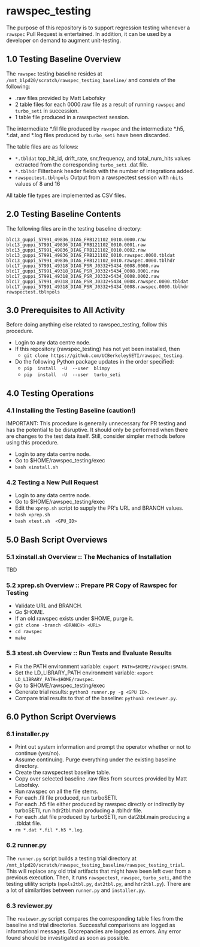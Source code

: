 # rawspec_testing

The purpose of this repository is to support regression testing whenever a ```rawspec``` Pull Request is entertained.  In addition, it can be used by a developer on demand to augment unit-testing.

## 1.0 Testing Baseline Overview

The ```rawspec``` testing baseline resides at  ```/mnt_blpd20/scratch/rawspec_testing_baseline/``` and consists of the following:
* .raw files provided by Matt Lebofsky
* 2 table files for each 0000.raw file as a result of running ```rawspec``` and ```turbo_seti``` in succession. 
* 1 table file produced in a rawspectest session.

The intermediate *.fil file produced by ```rawspec``` and the intermediate *.h5, *.dat, and *.log files produced by ```turbo_seti``` have been discarded. 
 
The table files are as follows:
* ```*.tbldat``` top_hit_id, drift_rate, snr,frequency, and total_num_hits values extracted from the corresponding ```turbo_seti``` .dat file.
* ```*.tblhdr``` Filterbank header fields with the number of integrations added.
* ```rawspectest.tblnpols``` Output from a rawspectest session with ```nbits``` values of 8 and 16

All table file types are implemented as CSV files.

## 2.0 Testing Baseline Contents

The following files are in the testing baseline directory:
```
blc13_guppi_57991_49836_DIAG_FRB121102_0010.0000.raw
blc13_guppi_57991_49836_DIAG_FRB121102_0010.0001.raw
blc13_guppi_57991_49836_DIAG_FRB121102_0010.0002.raw
blc13_guppi_57991_49836_DIAG_FRB121102_0010.rawspec.0000.tbldat
blc13_guppi_57991_49836_DIAG_FRB121102_0010.rawspec.0000.tblhdr
blc17_guppi_57991_49318_DIAG_PSR_J0332+5434_0008.0000.raw
blc17_guppi_57991_49318_DIAG_PSR_J0332+5434_0008.0001.raw
blc17_guppi_57991_49318_DIAG_PSR_J0332+5434_0008.0002.raw
blc17_guppi_57991_49318_DIAG_PSR_J0332+5434_0008.rawspec.0000.tbldat
blc17_guppi_57991_49318_DIAG_PSR_J0332+5434_0008.rawspec.0000.tblhdr
rawspectest.tblnpols
```
## 3.0 Prerequisites to All Activity

Before doing anything else related to rawspec_testing, follow this procedure.

* Login to any data centre node.
* If this repository (rawspec_testing) has not yet been installed, then
     - ```git clone https://github.com/UCBerkeleySETI/rawspec_testing```.
* Do the following Python package updates in the order specified:
     - ```pip  install  -U  --user  blimpy```
     - ```pip  install  -U  --user  turbo_seti```

## 4.0 Testing Operations

### 4.1 Installing the Testing Baseline (caution!)

IMPORTANT: This procedure is generally unnecessary for PR testing and has the potential to be disruptive.  It should only be performed when there are changes to the test data itself.  Still, consider simpler methods before using this procedure.

* Login to any data centre node.
* Go to $HOME/rawspec_testing/exec 
* ```bash xinstall.sh```

### 4.2 Testing a New Pull Request

* Login to any data centre node.
* Go to $HOME/rawspec_testing/exec 
*  Edit the ```xprep.sh``` script to supply the PR's URL and BRANCH values.
* ```bash xprep.sh```
* ```bash xtest.sh  <GPU_ID>```

## 5.0 Bash Script Overviews

### 5.1 xinstall.sh Overview :: The Mechanics of Installation

TBD

### 5.2 xprep.sh Overview :: Prepare PR Copy of Rawspec for Testing

* Validate URL and BRANCH.
* Go $HOME.
* If an old rawspec exists under $HOME, purge it.
* `git clone -branch <BRANCH> <URL>`
* `cd rawspec`
* `make`

### 5.3 xtest.sh Overview :: Run Tests and Evaluate Results

* Fix the PATH environment variable: ```export PATH=$HOME/rawspec:$PATH```.
* Set the LD_LIBRARY_PATH environment variable: ```export LD_LIBRARY_PATH=$HOME/rawspec```.
* Go to $HOME/rawspec_testing/exec
* Generate trial results: ```python3 runner.py -g <GPU ID>```.
* Compare trial results to that of the baseline: ```python3 reviewer.py```.

## 6.0 Python Script Overviews

### 6.1 installer.py

* Print out system information and prompt the operator whether or not to continue (yes/no).
* Assume continuing.  Purge everything under the existing baseline directory.
* Create the rawspectest baseline table.
* Copy over selected baseline .raw files from sources provided by Matt Lebofsky.
* Run rawspec on all the file stems.
* For each .fil file produced, run turboSETI.
* For each .h5 file either produced by rawspec directly or indirectly by turboSETI, run hdr2tbl.main producing a .tblhdr file.
* For each .dat file produced by turboSETI, run dat2tbl.main producing a .tbldat file.
* ```rm *.dat *.fil *.h5 *.log```.

### 6.2 runner.py

The ```runner.py``` script builds a testing trial directory at ```/mnt_blpd20/scratch/rawspec_testing_baseline/rawspec_testing_trial```.  This will replace any old trial artifacts that might have been left over from a previous execution.  Then, it runs ```rawspectest```, ```rawspec```, ```turbo_seti```, and the testing utility scripts (```npols2tbl.py```, ```dat2tbl.py```, and ```hdr2tbl.py```).  There are a lot of similarities between ```runner.py``` and ```installer.py```.

### 6.3 reviewer.py

The ```reviewer.py``` script compares the corresponding table files from the baseline and trial directories.  Successful comparisons are logged as informational messages.  Discrepancies are logged as errors.  Any error found should be investigated as soon as possible.
